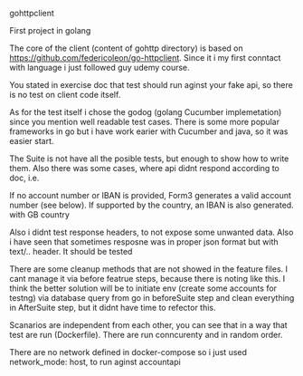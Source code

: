 gohttpclient

First project in golang

The core of the client (content of gohttp directory) is based on https://github.com/federicoleon/go-httpclient. Since it i my first conntact with language i just followed guy udemy course.

You stated in exercise doc that test should run aginst your fake api, so there is no test on client code itself.

As for the test itself i chose the godog (golang Cucumber implemetation) since you mention well readable test cases. There is some more popular frameworks in go but i have work earier with Cucumber and java, so it was easier start.

The Suite is not have all the posible tests, but enough to show how to write them. Also there was some cases, where api didnt respond according to doc, i.e. 

If no account number or IBAN is provided, Form3 generates a valid account number (see below). If supported by the country, an IBAN is also generated. with GB country

Also i didnt test response headers, to not expose some unwanted data. Also i have seen that sometimes resposne was in proper json format but with text/..  header. It should be tested

There are some cleanup methods that are not showed in the feature files. I cant manage it via before featrue steps, because there is noting like this. I think the better solution will be to initiate env (create some accounts for testng) 
via database query from go in beforeSuite step and clean everything in AfterSuite step, but it didnt have time to refector this.

Scanarios are independent from each other, you can see that in a way that test are run (Dockerfile). There are run conncurenty and in random order.

There are no network defined in docker-compose so i just used network_mode: host, to run aginst accountapi 
